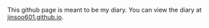 This github page is meant to be my diary. You can view the diary at [jinsoo601.github.io](jinsoo601.github.io).